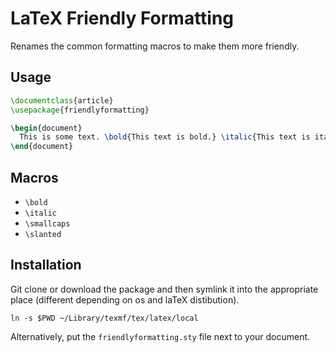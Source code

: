 # LaTeX Friendly Formatting

Renames the common formatting macros to make them more friendly.

## Usage

```latex
\documentclass{article}
\usepackage{friendlyformatting}

\begin{document}
  This is some text. \bold{This text is bold.} \italic{This text is italic.}
\end{document}
```

## Macros

 - `\bold`
 - `\italic`
 - `\smallcaps`
 - `\slanted`

## Installation

Git clone or download the package and then symlink it into the appropriate place
(different depending on os and laTeX distibution).

```shell
ln -s $PWD ~/Library/texmf/tex/latex/local
```

Alternatively, put the `friendlyformatting.sty` file next to your document.
